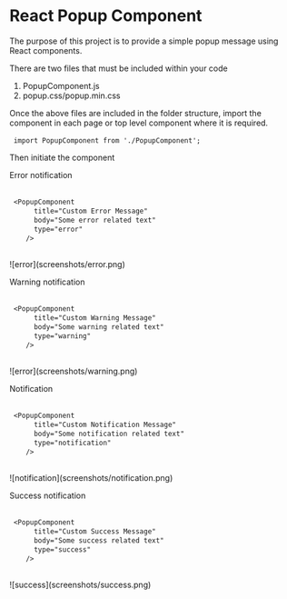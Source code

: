 <h1>React Popup Component</h2>

<p>The purpose of this project is to provide a simple popup message using React components.</p>

<p>There are two files that must be included within your code
<ol>
<li>PopupComponent.js</li>
<li>popup.css/popup.min.css</li>
</ol>
</p>

<p>
Once the above files are included in the folder structure, import the component in each page or top level component where it is required.

<pre>
<code> import PopupComponent from './PopupComponent'; </code>
</pre>

</p>

<p>Then initiate the component</p>

<p> Error notification
<pre>
<code>
 &lt;PopupComponent
      title="Custom Error Message"
      body="Some error related text" 
      type="error"
    /&gt;
</code>
</pre>
![error](screenshots/error.png)
</p>

<p> Warning notification
<pre>
<code>
 &lt;PopupComponent
      title="Custom Warning Message"
      body="Some warning related text" 
      type="warning"
    /&gt; 
</code>
</pre>
![error](screenshots/warning.png)
</p>

<p> Notification
<pre>
<code>
 &lt;PopupComponent
      title="Custom Notification Message"
      body="Some notification related text" 
      type="notification"
    /&gt;
</code>
</pre>
![notification](screenshots/notification.png)
</p>

<p> Success notification
<pre>
<code>
 &lt;PopupComponent
      title="Custom Success Message"
      body="Some success related text" 
      type="success"
    /&gt;
</code>
</pre>
![success](screenshots/success.png)
</p>